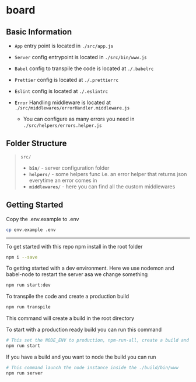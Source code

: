 # board

## Basic Information

- `App` entry point is located in `./src/app.js`

- `Server` config entrypoint is located in `./src/bin/www.js`

- `Babel` config to transpile the code is located at `./.babelrc`

- `Prettier` config is located at `./.prettierrc`

- `Eslint` config is located at `./.eslintrc`

- `Error` Handling middleware is located at `./src/middlewares/errorHandler.middleware.js`

  - You can configure as many errors you need in `./src/helpers/errors.helper.js`

## Folder Structure

> `src/`
>
> - **`bin/`** - server configuration folder
> - **`helpers/`** - some helpers func i.e. an error helper that returns json everytime an error comes in
> - **`middlewares/`** - here you can find all the custom middlewares

## Getting Started

Copy the .env.example to .env

```bash
cp env.example .env
```

---

To get started with this repo npm install in the root folder

```bash
npm i --save
```

To getting started with a dev environment. Here we use nodemon and babel-node to restart the server asa we change
something

```bash
npm run start:dev
```

To transpile the code and create a production build

```bash
npm run transpile
```

This command will create a build in the root directory

To start with a production ready build you can run this command

```bash
# This set the NODE_ENV to production, npm-run-all, create a build and run the server command
npm run start
```

If you have a build and you want to node the build you can run

```bash
# This command launch the node instance inside the ./build/bin/www
npm run server
```
